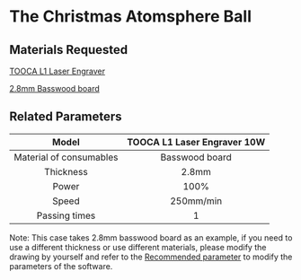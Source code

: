 ﻿---
sidebar_position: 26
sidebar_label: The Christmas Atomsphere Ball
---
# The Christmas Atomsphere Ball


## Materials Requested

[TOOCA L1 Laser Engraver](https://www.elecfreaks.com/elecfreaks-tooca-l1-laser-engraver-10w.html)

[2.8mm Basswood board](https://www.elecfreaks.com/1-8-basswood-plywood-60pcs.html)

## Related Parameters

|Model|TOOCA L1 Laser Engraver 10W|
|:-------:|:-------:|
|Material of consumables|Basswood board|
|Thickness|2.8mm|
|Power|100%|
|Speed|250mm/min|
|Passing times|1|

Note: This case takes 2.8mm basswood board as an example, if you need to use a different thickness or use different materials, please modify the drawing by yourself and refer to the [Recommended parameter](http://www.elecfreaks.com/learn/tooca-laser-1/recommended-parameters) to modify the parameters of the software.
